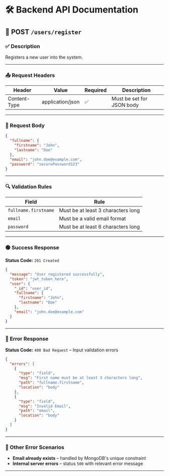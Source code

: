 # 🛠️ Backend API Documentation

## 📌 POST `/users/register`

### ✅ Description
Registers a new user into the system.

---

### 📤 Request Headers

| Header         | Value              | Required | Description             |
|----------------|--------------------|----------|-------------------------|
| Content-Type   | application/json   | ✅       | Must be set for JSON body |

---

### 🧾 Request Body

```json
{
  "fullname": {
    "firstname": "John",
    "lastname": "Doe"
  },
  "email": "john.doe@example.com",
  "password": "securePassword123"
}
```

---

### 🔍 Validation Rules

| Field                 | Rule                                      |
|----------------------|-------------------------------------------|
| `fullname.firstname` | Must be at least 3 characters long        |
| `email`              | Must be a valid email format              |
| `password`           | Must be at least 6 characters long        |

---

### 🟢 Success Response

**Status Code:** `201 Created`

```json
{
  "message": "User registered successfully",
  "token": "jwt_token_here",
  "user": {
    "_id": "user_id",
    "fullname": {
      "firstname": "John",
      "lastname": "Doe"
    },
    "email": "john.doe@example.com"
  }
}
```

---

### 🔴 Error Response

**Status Code:** `400 Bad Request` – Input validation errors

```json
{
  "errors": [
    {
      "type": "field",
      "msg": "First name must be at least 3 characters long",
      "path": "fullname.firstname",
      "location": "body"
    },
    {
      "type": "field",
      "msg": "Invalid Email",
      "path": "email",
      "location": "body"
    }
  ]
}
```

---

### 🛑 Other Error Scenarios

- **Email already exists** – handled by MongoDB's unique constraint
- **Internal server errors** – status `500` with relevant error message

---